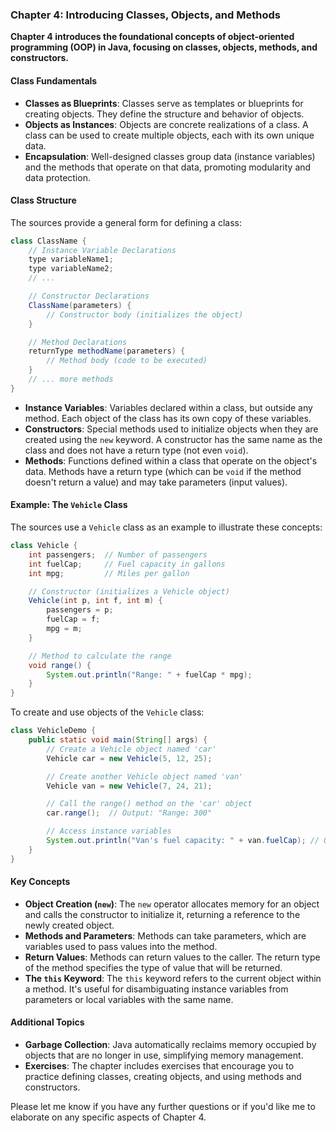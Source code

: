 ### Chapter 4: Introducing Classes, Objects, and Methods

**Chapter 4 introduces the foundational concepts of object-oriented programming (OOP) in Java, focusing on classes, objects, methods, and constructors.**

#### Class Fundamentals

- **Classes as Blueprints**: Classes serve as templates or blueprints for creating objects. They define the structure and behavior of objects.
- **Objects as Instances**: Objects are concrete realizations of a class. A class can be used to create multiple objects, each with its own unique data.
- **Encapsulation**: Well-designed classes group data (instance variables) and the methods that operate on that data, promoting modularity and data protection.

#### Class Structure

The sources provide a general form for defining a class:

```java
class ClassName {
    // Instance Variable Declarations
    type variableName1;
    type variableName2;
    // ...

    // Constructor Declarations
    ClassName(parameters) {
        // Constructor body (initializes the object)
    }

    // Method Declarations
    returnType methodName(parameters) {
        // Method body (code to be executed)
    }
    // ... more methods
}
```

- **Instance Variables**: Variables declared within a class, but outside any method. Each object of the class has its own copy of these variables.
- **Constructors**: Special methods used to initialize objects when they are created using the `new` keyword. A constructor has the same name as the class and does not have a return type (not even `void`).
- **Methods**: Functions defined within a class that operate on the object's data. Methods have a return type (which can be `void` if the method doesn't return a value) and may take parameters (input values).

#### Example: The `Vehicle` Class

The sources use a `Vehicle` class as an example to illustrate these concepts:

```java
class Vehicle {
    int passengers;  // Number of passengers
    int fuelCap;     // Fuel capacity in gallons
    int mpg;         // Miles per gallon

    // Constructor (initializes a Vehicle object)
    Vehicle(int p, int f, int m) {
        passengers = p;
        fuelCap = f;
        mpg = m;
    }

    // Method to calculate the range
    void range() {
        System.out.println("Range: " + fuelCap * mpg);
    }
}
```

To create and use objects of the `Vehicle` class:

```java
class VehicleDemo {
    public static void main(String[] args) {
        // Create a Vehicle object named 'car'
        Vehicle car = new Vehicle(5, 12, 25);

        // Create another Vehicle object named 'van'
        Vehicle van = new Vehicle(7, 24, 21);

        // Call the range() method on the 'car' object
        car.range();  // Output: "Range: 300"

        // Access instance variables
        System.out.println("Van's fuel capacity: " + van.fuelCap); // Output: "Van's fuel capacity: 24"
    }
}
```

#### Key Concepts

- **Object Creation (`new`)**: The `new` operator allocates memory for an object and calls the constructor to initialize it, returning a reference to the newly created object.
- **Methods and Parameters**: Methods can take parameters, which are variables used to pass values into the method.
- **Return Values**: Methods can return values to the caller. The return type of the method specifies the type of value that will be returned.
- **The `this` Keyword**: The `this` keyword refers to the current object within a method. It's useful for disambiguating instance variables from parameters or local variables with the same name.

#### Additional Topics

- **Garbage Collection**: Java automatically reclaims memory occupied by objects that are no longer in use, simplifying memory management.
- **Exercises**: The chapter includes exercises that encourage you to practice defining classes, creating objects, and using methods and constructors.

Please let me know if you have any further questions or if you'd like me to elaborate on any specific aspects of Chapter 4.